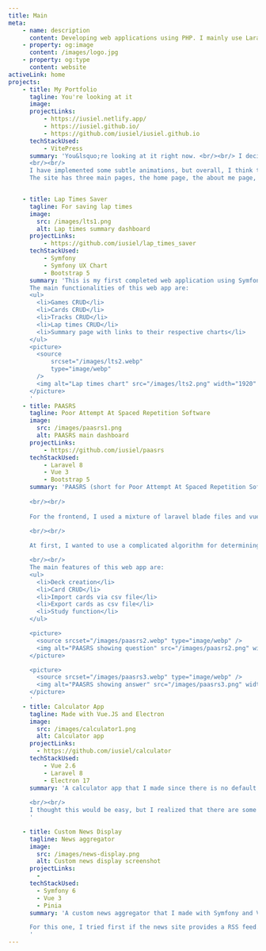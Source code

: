 ```yaml
---
title: Main
meta:
    - name: description
      content: Developing web applications using PHP. I mainly use Laravel for my projects. I am currently learning Symfony, Vue.JS and Jamstack.
    - property: og:image
      content: /images/logo.jpg
    - property: og:type
      content: website
activeLink: home
projects:
    - title: My Portfolio
      tagline: You're looking at it
      image:
      projectLinks:
          - https://iusiel.netlify.app/
          - https://iusiel.github.io/
          - https://github.com/iusiel/iusiel.github.io
      techStackUsed:
          - VitePress
      summary: 'You&lsquo;re looking at it right now. <br/><br/> I decided to use VuePress for my portfolio site since I want to learn Jamstack. Maybe this is not the best use for VuePress since it was designed with technical documentation in mind but I enjoyed using VuePress for this site. It was also nice to learn stylus since this is the first time that I have used it. I tried to use a color scheme that combines green and yellow (which are my favorite colors).  
      <br/><br/>
      I have implemented some subtle animations, but overall, I think the design is quite simple (I am not good at creating a design). <br/><br/>
      The site has three main pages, the home page, the about me page, and the random things (blog) page. <br/><br/> <i>I have since migrated the site to VitePress because VuePress was not working properly on my local machine.</i>'


    - title: Lap Times Saver
      tagline: For saving lap times
      image: 
        src: /images/lts1.png
        alt: Lap times summary dashboard
      projectLinks:
          - https://github.com/iusiel/lap_times_saver
      techStackUsed:
          - Symfony
          - Symfony UX Chart
          - Bootstrap 5
      summary: 'This is my first completed web application using Symfony. As someone that likes playing Dirt Rally 2.0 and GT Sport, I wanted to have a way to track my lap times. I decided to use Symfony since it was one of the two main PHP frameworks (the other one being Laravel). The form component by Symfony is really interesting since it allows you to create forms easily. For the layout, I just used Bootstrap 5 since I did not want to think much about it. I do want to change the look and feel of the site in the future so that it will not look like a default bootstrap site. <br/><br/>
      The main functionalities of this web app are:
      <ul>
        <li>Games CRUD</li>
        <li>Cards CRUD</li>
        <li>Tracks CRUD</li>
        <li>Lap times CRUD</li>
        <li>Summary page with links to their respective charts</li>
      </ul>
      <picture>
        <source
            srcset="/images/lts2.webp"
            type="image/webp"
        />
        <img alt="Lap times chart" src="/images/lts2.png" width="1920" height="799"/>
      </picture>
      '
    - title: PAASRS
      tagline: Poor Attempt At Spaced Repetition Software
      image: 
        src: /images/paasrs1.png
        alt: PAASRS main dashboard
      projectLinks:
          - https://github.com/iusiel/paasrs
      techStackUsed:
          - Laravel 8
          - Vue 3
          - Bootstrap 5
      summary: 'PAASRS (short for Poor Attempt At Spaced Repetition Software) is something that I created since I want to introduce spaced repetition to our team. Due to IT policies, it is hard to have software installed software on our workstations so I thought maybe it would be easier if I created a web application that can easily be cloned through git. Too bad that I was not yet able to implement it for our team.
      
      <br/><br/>
    
      For the frontend, I used a mixture of laravel blade files and vue components. For the backend, I used Laravel. I also want to change the look of this site in the future since it looks like a default bootstrap site. 

      <br/><br/> 
      
      At first, I wanted to use a complicated algorithm for determining when a card will show up again, but in the end, I decided against it because I find it too hard to implement. I also decided that there will little or no benefit at all even if I have managed to implement it. 

      <br/><br/>
      The main features of this web app are:
      <ul>
        <li>Deck creation</li>
        <li>Card CRUD</li>
        <li>Import cards via csv file</li>
        <li>Export cards as csv file</li>
        <li>Study function</li>
      </ul>

      <picture>
        <source srcset="/images/paasrs2.webp" type="image/webp" />
        <img alt="PAASRS showing question" src="/images/paasrs2.png" width="1469" height="534" />
      </picture>

      <picture>
        <source srcset="/images/paasrs3.webp" type="image/webp" />
        <img alt="PAASRS showing answer" src="/images/paasrs3.png" width="1469" height="697" />
      </picture>
      '
    - title: Calculator App
      tagline: Made with Vue.JS and Electron
      image: 
        src: /images/calculator1.png
        alt: Calculator app
      projectLinks:
        - https://github.com/iusiel/calculator
      techStackUsed:
          - Vue 2.6
          - Laravel 8
          - Electron 17
      summary: 'A calculator app that I made since there is no default calculator app when I installed EndeavourOS. This is my first time dabbling with Electron JS. I also used Vitest here as a testing tool since I used Vue.JS for the frontend. 
      
      <br/><br/>
      I thought this would be easy, but I realized that there are some challenges when building a calculator app, like making sure that some buttons should only work under specific circumstances (like a dot can only be used once). I also had some difficulty making sure that the display does not show extra zeros. There are still some bugs present here, but I am quite proud of what I have done here.
      '

    - title: Custom News Display
      tagline: News aggregator
      image: 
        src: /images/news-display.png
        alt: Custom news display screenshot
      projectLinks:
        - 
      techStackUsed:
        - Symfony 6
        - Vue 3
        - Pinia
      summary: 'A custom news aggregator that I made with Symfony and Vue 3. I made this because I did not want to open multiple sites in order to read news. This was also a way for me to sharpen my Symfony and Vue.JS skills. For this, what I did first is collect all the news sites that I want to include in this project and then I implemented a custom algorithm so that the news sites that will be displayed will depend on the current day. I try to mix them up because I don&lsquo;t want to form any bias as much as possible. <br/><br/>

      For this one, I tried first if the news site provides a RSS feed. If the news site provides a RSS feed, that is what I will use to display the news articles. If the site does not provide any RSS feed, what I did is parse through the HTML code of the site and then get all the relevant information that I need in order to display the news articles.
      '
---
```


<script setup>
import Home from './.vitepress/theme/components/Home.vue'
</script>

<Home />
